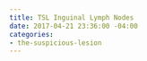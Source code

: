```yaml
---
title: TSL Inguinal Lymph Nodes
date: 2017-04-21 23:36:00 -04:00
categories:
- the-suspicious-lesion
---
```


